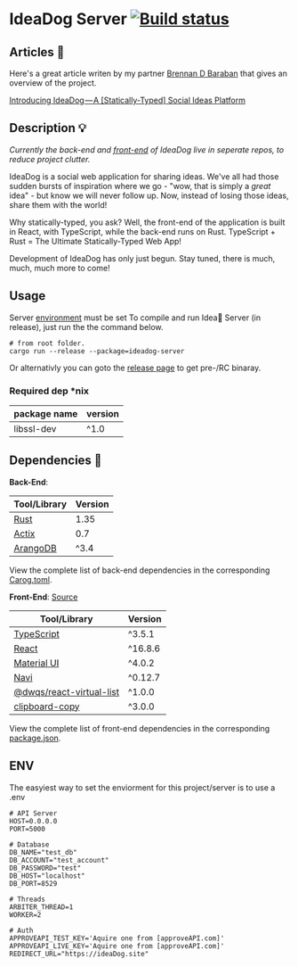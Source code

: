 # IdeaDog Server [![Build status](https://ci.appveyor.com/api/projects/status/jramqn9wwm2qk13j/branch/master?svg=true)](https://ci.appveyor.com/project/Ostoyae/ideadog-server/branch/master)

## Articles :newspaper:

Here's a great article writen by my partner [Brennan D Baraban](https://github.com/bdbaraban) that gives an overview of the project.

[Introducing IdeaDog — A [Statically-Typed] Social Ideas Platform](https://medium.com/@bdov_/introducing-ideadog-a-statically-typed-social-ideas-platform-aeb3a6dcf04f)


## Description :bulb:

*Currently the back-end and [front-end](https://github.com/bdbaraban/ideadog) of IdeaDog live in seperate repos, to reduce project clutter.*

IdeaDog is a social web application for sharing ideas. We've all had those sudden bursts of inspiration where we go - "wow, that is simply a _great_ idea" - but know we will never follow up. Now, instead of losing those ideas, share them with the world!

Why statically-typed, you ask? Well, the front-end of the application is built in React, with TypeScript, while the back-end runs on Rust. TypeScript + Rust = The Ultimate Statically-Typed Web App!

Development of IdeaDog has only just begun. Stay tuned, there is much, much, much more to come!

## Usage

Server [environment](#env) must be set
To compile and run Idea:dog: Server (in release), just run the the command below.
```
# from root folder.
cargo run --release --package=ideadog-server
```
Or alternativly you can goto the [release page](https://github.com/Ostoyae/ideaDog_server/releases) to get pre-/RC binaray.

### Required dep *nix

|package name| version |
| ---------- | ------- |
| libssl-dev | ^1.0 |


## Dependencies :couple:

**Back-End**:

| Tool/Library     | Version    |
| ---------------- | ---------- |
| [Rust](https://www.rust-lang.org/) | 1.35 |
| [Actix](https://actix.rs/actix/actix/) | 0.7 |
| [ArangoDB](https://www.arangodb.com/) | ^3.4 |

View the complete list of back-end dependencies in the corresponding [Carog.toml](./app/Cargo.toml).
 
**Front-End**:
[Source](https://github.com/bdbaraban/ideadog)

| Tool/Library             | Version |
| ------------------------ | ------- |
| [TypeScript](https://www.typescriptlang.org/) | ^3.5.1  |
| [React](https://reactjs.org/) | ^16.8.6 |
| [Material UI](https://material-ui.com/) | ^4.0.2  |
| [Navi](https://frontarm.com/navi/en/) | ^0.12.7 |
| [@dwqs/react-virtual-list](https://www.npmjs.com/package/@dwqs/react-virtual-list) | ^1.0.0  |
| [clipboard-copy](https://www.npmjs.com/package/clipboard-copy) | ^3.0.0  |

View the complete list of front-end dependencies in the corresponding [package.json](./frontend/package.json).


## ENV

The easyiest way to set the enviorment for this project/server is to use a .env

```
# API Server
HOST=0.0.0.0
PORT=5000

# Database
DB_NAME="test_db"
DB_ACCOUNT="test_account"
DB_PASSWORD="test"
DB_HOST="localhost"
DB_PORT=8529

# Threads
ARBITER_THREAD=1
WORKER=2

# Auth
APPROVEAPI_TEST_KEY='Aquire one from [approveAPI.com]'
APPROVEAPI_LIVE_KEY='Aquire one from [approveAPI.com]'
REDIRECT_URL="https://ideaDog.site"
```

